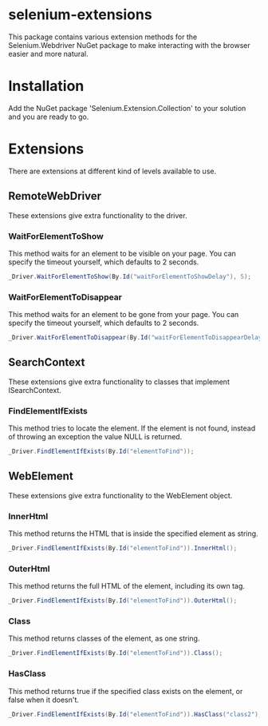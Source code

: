 # selenium-extensions
This package contains various extension methods for the Selenium.Webdriver NuGet package to make interacting with the browser easier and more natural.

# Installation

Add the NuGet package 'Selenium.Extension.Collection' to your solution and you are ready to go.

# Extensions
There are extensions at different kind of levels available to use.

## RemoteWebDriver
These extensions give extra functionality to the driver.

### WaitForElementToShow
This method waits for an element to be visible on your page. You can specify the timeout yourself, which defaults to 2 seconds.

```cs
_Driver.WaitForElementToShow(By.Id("waitForElementToShowDelay"), 5);
```

### WaitForElementToDisappear
This method waits for an element to be gone from your page. You can specify the timeout yourself, which defaults to 2 seconds.

```cs
_Driver.WaitForElementToDisappear(By.Id("waitForElementToDisappearDelay"), 5);
```

## SearchContext
These extensions give extra functionality to classes that implement ISearchContext.

### FindElementIfExists
This method tries to locate the element. If the element is not found, instead of throwing an exception the value NULL is returned.

```cs
_Driver.FindElementIfExists(By.Id("elementToFind"));
```

## WebElement
These extensions give extra functionality to the WebElement object.

### InnerHtml
This method returns the HTML that is inside the specified element as string.

```cs
_Driver.FindElementIfExists(By.Id("elementToFind")).InnerHtml();
```

### OuterHtml
This method returns the full HTML of the element, including its own tag.

```cs
_Driver.FindElementIfExists(By.Id("elementToFind")).OuterHtml();
```

### Class
This method returns classes of the element, as one string.

```cs
_Driver.FindElementIfExists(By.Id("elementToFind")).Class();
```

### HasClass
This method returns true if the specified class exists on the element, or false when it doesn't.

```cs
_Driver.FindElementIfExists(By.Id("elementToFind")).HasClass("class2");
```